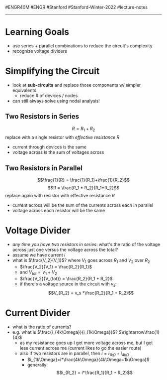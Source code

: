 #ENGR40M #ENGR #Stanford #Stanford-Winter-2022 #lecture-notes 
___
# Learning Goals
- use series + parallel combinations to reduce the circuit's complexity
- recognize voltage dividers

# Simplifying the Circuit
- look at **sub-circuits** and replace those components w/ simpler equivalents
	- reduce # of devices / nodes
- can still always solve using nodal analysis!

## Two Resistors in Series
$$R = R_1 + R_2$$
replace with a single resistor with *effective resistance* $R$
- current through devices is the same
- voltage across is the sum of voltages across

## Two Resistors in Parallel
$$\frac{1}{R} = \frac{1}{R_1}+\frac{1}{R_2}$$
$$R = \frac{R_1 * R_2}{R_1+R_2}$$
replace again with resistor with effective resistance $R$
- current across will be the sum of the currents across each in parallel
- voltage across each resistor will be the same

# Voltage Divider
- *any time you have two resistors in series*: what's the ratio of the voltage across just one versus the voltage across the total?
- assume we have current $i$
- what is $\frac{V_2}{V_1}$? where $V_1$ goes across $R_1$ and $V_2$ over $R_2$
	- $\frac{V_2}{V_1} = \frac{R_2}{R_1}$
	- and $V_{tot} = V_1 + V_2$
	- $\frac{V_2}{V_{tot}} = \frac{R_2}{R_1 + R_2}$
	- if there's a voltage source in the circuit with $v_s$:
$$V_{R_2} = v_s *\frac{R_2}{R_1 + R_2}$$
# Current Divider
- what is the ratio of currents?
- e.g. what is $\frac{i_{4k\Omega}}{i_{1k\Omega}}$? $\rightarrow\frac{1}{4}$
	- as my resistance goes up I get more voltage across me, but I get less current across me (current likes to go the easier route)
	- also if two resistors are in parallel, then $i = i_{1k\Omega}+i_{4k\Omega}$
		- $i_{1k\Omega}=i*\frac{4k\Omega}{4k\Omega+1k\Omega}$
		- generally:
$$i_{R_2} = i*\frac{R_1}{R_1 + R_2}$$